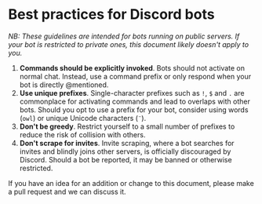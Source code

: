 # Best practices for Discord bots


*NB: These guidelines are intended for bots running on public servers. If your 
bot is restricted to private ones, this document likely doesn't apply to you.*

1. **Commands should be explicitly invoked**. Bots should not activate on 
normal chat. Instead, use a command prefix or only respond when your bot is 
directly @mentioned.
2. **Use unique prefixes**. Single-character prefixes such as `!`, `$` and `.` 
are commonplace for activating commands and lead to overlaps with other bots. 
Should you opt to use a prefix for your bot, consider using words (`owl`) or 
unique Unicode characters (`¨`).
3. **Don't be greedy**. Restrict yourself to a small number of prefixes to 
reduce the risk of collision with others.
4. **Don't scrape for invites**. Invite scraping, where a bot searches for 
invites and blindly joins other servers, is officially discouraged by Discord. 
Should a bot be reported, it may be banned or otherwise restricted.

If you have an idea for an addition or change to this document, please make a 
pull request and we can discuss it.
